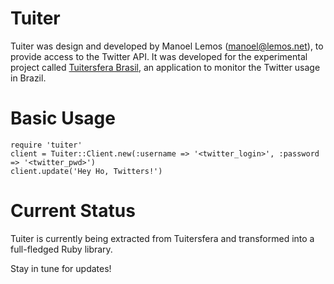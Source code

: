 # Tuiter #

Tuiter was design and developed by Manoel Lemos (manoel@lemos.net), to provide access to the Twitter API. It was developed for the experimental project called [Tuitersfera Brasil](http://tuitersfera.com.br), an application to monitor the Twitter usage in Brazil.

# Basic Usage #

    require 'tuiter'
    client = Tuiter::Client.new(:username => '<twitter_login>', :password => '<twitter_pwd>')
    client.update('Hey Ho, Twitters!')

# Current Status #

Tuiter is currently being extracted from Tuitersfera and transformed into a full-fledged Ruby library.

Stay in tune for updates!

